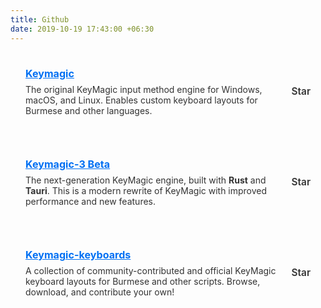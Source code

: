 ```yaml
---
title: Github
date: 2019-10-19 17:43:00 +06:30
---
```


<div class="glass-card" style="padding: 1.5rem; margin-bottom: 1.2rem; display: flex; align-items: center; justify-content: space-between;">
  <div>
    <a href="https://github.com/thantthet/keymagic" target="_blank" style="font-size: 1.15em; font-weight: bold; color: #0070f3;">
      Keymagic
    </a>
    <div style="margin-top: 0.5em; color: #333;">
      <span>The original KeyMagic input method engine for Windows, macOS, and Linux. Enables custom keyboard layouts for Burmese and other languages.</span>
    </div>
  </div>
  <a href="https://github.com/thantthet/keymagic" target="_blank" title="Star on GitHub" style="margin-left: 1.2em; text-decoration: none; display: flex; align-items: center; font-size: 1.1em;">
    <i class="fa-regular fa-star" style="color: #f5c518; margin-right: 0.3em;"></i>
    <span style="font-weight: 600; color: #333;">Star</span>
  </a>
</div>

<div class="glass-card" style="padding: 1.5rem; margin-bottom: 1.2rem; display: flex; align-items: center; justify-content: space-between;">
  <div>
    <a href="https://github.com/thantthet/keymagic-3" target="_blank" style="font-size: 1.15em; font-weight: bold; color: #0070f3;">
      Keymagic-3 Beta
    </a>
    <div style="margin-top: 0.5em; color: #333;">
      <span>
        The next-generation KeyMagic engine, built with <strong>Rust</strong> and <strong>Tauri</strong>. This is a modern rewrite of KeyMagic with improved performance and new features.
      </span>
    </div>
  </div>
  <a href="https://github.com/thantthet/keymagic-3" target="_blank" title="Star on GitHub" style="margin-left: 1.2em; text-decoration: none; display: flex; align-items: center; font-size: 1.1em;">
    <i class="fa-regular fa-star" style="color: #f5c518; margin-right: 0.3em;"></i>
    <span style="font-weight: 600; color: #333;">Star</span>
  </a>
</div>

<div class="glass-card" style="padding: 1.5rem; margin-bottom: 1.2rem; display: flex; align-items: center; justify-content: space-between;">
  <div>
    <a href="https://github.com/thantthet/keymagic-keyboards" target="_blank" style="font-size: 1.15em; font-weight: bold; color: #0070f3;">
      Keymagic-keyboards
    </a>
    <div style="margin-top: 0.5em; color: #333;">
      <span>A collection of community-contributed and official KeyMagic keyboard layouts for Burmese and other scripts. Browse, download, and contribute your own!</span>
    </div>
  </div>
  <a href="https://github.com/thantthet/keymagic-keyboards" target="_blank" title="Star on GitHub" style="margin-left: 1.2em; text-decoration: none; display: flex; align-items: center; font-size: 1.1em;">
    <i class="fa-regular fa-star" style="color: #f5c518; margin-right: 0.3em;"></i>
    <span style="font-weight: 600; color: #333;">Star</span>
  </a>
</div>